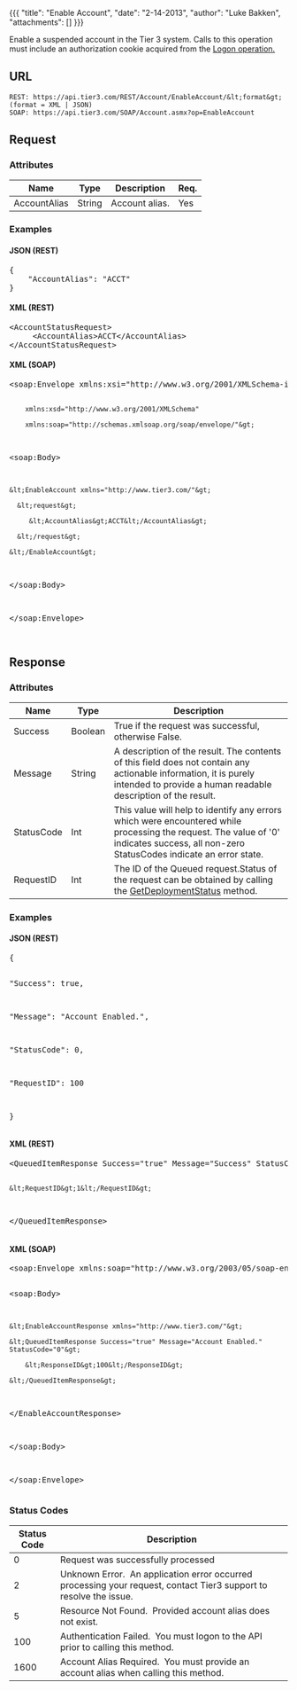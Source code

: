 {{{
  "title": "Enable Account",
  "date": "2-14-2013",
  "author": "Luke Bakken",
  "attachments": []
}}}


Enable a suspended account in the Tier 3 system. Calls to this operation must include an authorization cookie acquired from the <a href="http://help.tier3.com/entries/20339862-logon">Logon operation.</a>

## URL

    REST: https://api.tier3.com/REST/Account/EnableAccount/&lt;format&gt; (format = XML | JSON)
    SOAP: https://api.tier3.com/SOAP/Account.asmx?op=EnableAccount

## Request
### Attributes
<table>
    <thead>
    <tr>
      <th>Name</th>
      <th>Type</th>
      <th>Description</th>
      <th>Req.</th>
    </tr>
  </thead>
  <tbody>
    <tr>
      <td>AccountAlias</td>
      <td>String</td>
      <td>Account alias.</td>
      <td>Yes</td>
    </tr>
  </tbody>
</table>

### Examples

<h4>JSON (REST)</h4>
<pre>{ <br />    "AccountAlias": "ACCT"<br />}</pre>
<h4>XML (REST)</h4>
<pre>&lt;AccountStatusRequest&gt;<br />     &lt;AccountAlias&gt;ACCT&lt;/AccountAlias&gt;<br />&lt;/AccountStatusRequest&gt;</pre>
<h4>XML (SOAP)</h4>
<pre>&lt;soap:Envelope xmlns:xsi="http://www.w3.org/2001/XMLSchema-instance" 

        xmlns:xsd="http://www.w3.org/2001/XMLSchema" 

        xmlns:soap="http://schemas.xmlsoap.org/soap/envelope/"&gt;

  &lt;soap:Body&gt;

    &lt;EnableAccount xmlns="http://www.tier3.com/"&gt;

      &lt;request&gt;

         &lt;AccountAlias&gt;ACCT&lt;/AccountAlias&gt;

      &lt;/request&gt;

    &lt;/EnableAccount&gt;

  &lt;/soap:Body&gt;

&lt;/soap:Envelope&gt;  

</pre> 

## Response
### Attributes

<table>
  <thead>
  <tr>
    <th>Name</th>
    <th>Type</th>
    <th>Description</th>
  </tr>
</thead>
<tbody>
    <tr>
      <td>Success</td>
      <td>Boolean</td>
      <td>True if the request was successful, otherwise False.</td>
    </tr>
    <tr>
      <td>Message</td>
      <td>String</td>
      <td>A description of the result. The contents of this field does not contain any actionable information, it is purely intended to provide a human readable description of the result.</td>
    </tr>
    <tr>
      <td>StatusCode</td>
      <td>Int</td>
      <td>This value will help to identify any errors which were encountered while processing the request. The value of '0' indicates success, all non-zero StatusCodes indicate an error state.</td>
    </tr>
    <tr>
      <td>RequestID</td>
      <td>Int</td>
      <td>The ID of the Queued request.Status of the request can be obtained by calling the&nbsp;<a href="/entries/20561586-get-deployment-status">GetDeploymentStatus</a>&nbsp;method.</td>
    </tr>
  </tbody>
</table>

### Examples

<h4>JSON (REST)</h4>
<pre>{

  "Success": true,

  "Message": "Account Enabled.",

  "StatusCode": 0,

  "RequestID": 100

}</pre>
<h4>XML (REST)</h4>
<pre>&lt;QueuedItemResponse Success="true" Message="Success" StatusCode="0"&gt;

    &lt;RequestID&gt;1&lt;/RequestID&gt;

&lt;/QueuedItemResponse&gt;</pre>
<h4>XML (SOAP)</h4>
<pre>&lt;soap:Envelope xmlns:soap="http://www.w3.org/2003/05/soap-envelope" xmlns:xsi="http://www.w3.org/2001/XMLSchema-instance" xmlns:xsd="http://www.w3.org/2001/XMLSchema"&gt;

&lt;soap:Body&gt;

    &lt;EnableAccountResponse xmlns="http://www.tier3.com/"&gt;

    &lt;QueuedItemResponse Success="true" Message="Account Enabled." StatusCode="0"&gt;

        &lt;ResponseID&gt;100&lt;/ResponseID&gt;

    &lt;/QueuedItemResponse&gt;

&lt;/EnableAccountResponse&gt;

&lt;/soap:Body&gt;

&lt;/soap:Envelope&gt;</pre>
<h3>Status Codes</h3>
<table>
  <thead>
  <tr>
    <th>Status Code</th>
    <th>Description</th>
  </tr>
</thead>
<tbody>
    <tr>
      <td>0</td>
      <td>Request was successfully processed</td>
    </tr>
    <tr>
      <td>2</td>
      <td>Unknown Error. &nbsp;An application error occurred processing your request, contact Tier3 support to resolve the issue.</td>
    </tr>
    <tr>
      <td>5</td>
      <td>Resource Not Found. &nbsp;Provided account alias does not exist.</td>
    </tr>
    <tr>
      <td>100</td>
      <td>Authentication Failed. &nbsp;You must logon to the API prior to calling this method.</td>
    </tr>
    <tr>
      <td>1600</td>
      <td>Account Alias Required. &nbsp;You must provide an account alias when calling this method.</td>
    </tr>
  </tbody>
</table>